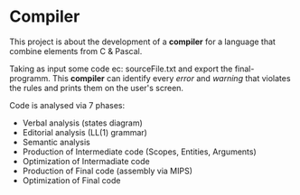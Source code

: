 # Compiler

This project is about the development of a **compiler** for a language that combine elements from C & Pascal.

Taking as input some code ec: sourceFile.txt and export the final-programm. This **compiler** can identify every *error* and *warning* that violates the rules and prints them on the user's screen.

Code is analysed via 7 phases:
 * Verbal analysis (states diagram)
 * Editorial analysis (LL(1) grammar)
 * Semantic analysis
 * Production of Intermediate code (Scopes, Entities, Arguments)
 * Optimization of Intermadiate code
 * Production of Final code (assembly via MIPS)
 * Optimization of Final code
 
 
